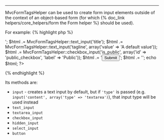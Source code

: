 ---
MvcFormTagsHelper can be used to create form input elements outside of the context of an object-based form (for which {% doc_link helpers/core_helpers/form the Form helper %} should be used).

For example:
{% highlight php %}
<?php
$html = '<form action="" method="post">';
$html .= MvcFormTagsHelper::text_input('title');
$html .= MvcFormTagsHelper::text_input('tagline', array('value' => 'A default value'));
$html .= MvcFormTagsHelper::checkbox_input('is_public', array('id' => 'public_checkbox', 'label' => 'Public'));
$html .= '<input type="submit" />';
$html .= '</form>';
echo $html;
?>
{% endhighlight %}

Its methods are:

* `input` - creates a text input by default, but if `'type'` is passed (e.g. `input('content', array('type' => 'textarea')`), that input type will be used instead
* `text_input`
* `textarea_input`
* `checkbox_input`
* `hidden_input`
* `select_input`
* `button`
